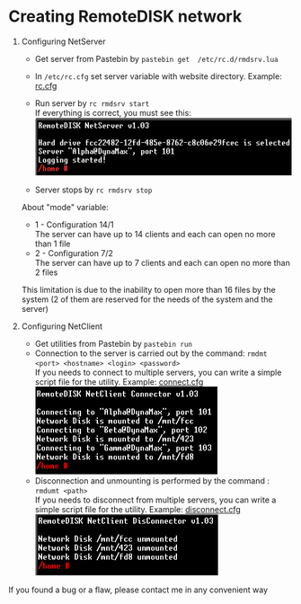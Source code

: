 # Creating RemoteDISK network
1. Configuring NetServer
    * Get server from Pastebin by `pastebin get  /etc/rc.d/rmdsrv.lua` 
    * In `/etc/rc.cfg` set server variable with website directory. Example: 
    [rc.cfg](https://github.com/Bs0Dd/OpenCompSoft/blob/master/RemoteDISK/Examples/rc.cfg)
    * Run server by `rc rmdsrv start`  
    If everything is correct, you must see this:  
    ![NetServer](https://raw.githubusercontent.com/Bs0Dd/OpenCompSoft/master/RemoteDISK/Examples/server.png)
    
    * Server stops by `rc rmdsrv stop`
    
    About "mode" variable:
      * 1 - Configuration 14/1  
            The server can have up to 14 clients and each can open no more than 1 file
      * 2 - Configuration 7/2  
            The server can have up to 7 clients and each can open no more than 2 files
            
      This limitation is due to the inability to open more than 16 files by the system (2 of them are reserved for the needs of the system and the server)
2. Configuring NetClient
      * Get utilities from Pastebin by `pastebin run `
      * Сonnection to the server is carried out by the command: `rmdmt <port> <hostname> <login> <password>`  
      If you needs to connect to multiple servers, you can write a simple script file for the utility. Example: 
      [connect.cfg](https://github.com/Bs0Dd/OpenCompSoft/blob/master/RemoteDISK/Examples/connect.cfg)  
      ![NetConn](https://raw.githubusercontent.com/Bs0Dd/OpenCompSoft/master/RemoteDISK/Examples/connector.png)
      * Disconnection and unmounting is performed by the command : `rmdumt <path>`  
      If you needs to disconnect from multiple servers, you can write a simple script file for the utility. Example: 
      [disconnect.cfg](https://github.com/Bs0Dd/OpenCompSoft/blob/master/RemoteDISK/Examples/disconnect.cfg)  
      ![NetDisConn](https://raw.githubusercontent.com/Bs0Dd/OpenCompSoft/master/RemoteDISK/Examples/disconnector.png)
      
If you found a bug or a flaw, please contact me in any convenient way
